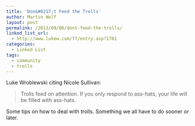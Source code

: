 ```yaml
---
title: 'Don&#8217;t Feed the Trolls'
author: Martin Wolf
layout: post
permalink: /2013/09/06/dont-feed-the-trolls/
linked_list_url:
  - http://www.lukew.com/ff/entry.asp?1781
categories:
  - Linked List
tags:
  - community
  - trolls
---
```

<p class="linked-list-quote-author">
  Luke Wroblewski citing Nicole Sullivan:
</p>

> Trolls feed on attention. If you only respond to ass-hats, your life will be filled with ass-hats.

Some tips on how to deal with trolls. Something we all have to do sooner or later.